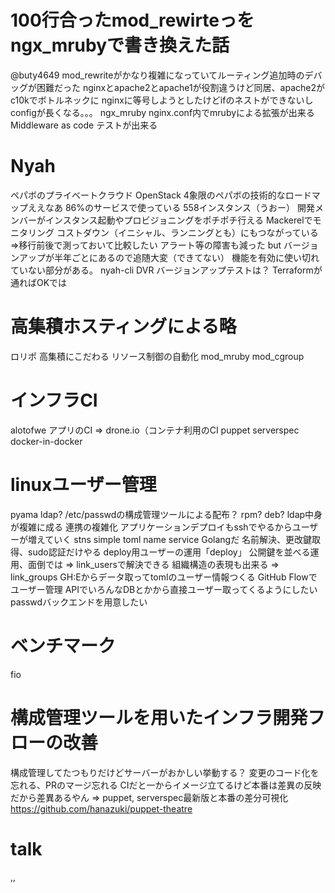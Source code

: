 # 100行合ったmod_rewirteっをngx_mrubyで書き換えた話
@buty4649
mod_rewriteがかなり複雑になっていてルーティング追加時のデバッグが困難だった
nginxとapache2とapache1が役割違うけど同居、apache2がc10kでボトルネックに
nginxに等号しようとしたけどifのネストができないしconfigが長くなる。。。
ngx_mruby nginx.conf内でmrubyによる拡張が出来る
Middleware as code テストが出来る

# Nyah
ペパボのプライベートクラウド OpenStack
4象限のペパボの技術的なロードマップええなあ
86%のサービスで使っている 558インスタンス（うおー）
開発メンバーがインスタンス起動やプロビジョニングをポチポチ行える
Mackerelでモニタリング
コストダウン（イニシャル、ランニングとも）にもつながっている
=>移行前後で測っておいて比較したい
アラート等の障害も減った
but バージョンアップが半年ごとにあるので追随大変（できてない）
機能を有効に使い切れていない部分がある。
nyah-cli
DVR
バージョンアップテストは？ Terraformが通ればOKでは

# 高集積ホスティングによる略
ロリポ
高集積にこだわる
リソース制御の自動化
mod_mruby mod_cgroup

# インフラCI
alotofwe
アプリのCI => drone.io（コンテナ利用のCI
puppet serverspec
docker-in-docker

# linuxユーザー管理
pyama
ldap? /etc/passwdの構成管理ツールによる配布？ rpm? deb?
ldap中身が複雑に成る 連携の複雑化
アプリケーションデプロイもsshでやるからユーザーが増えていく
stns simple toml name service Golangだ
名前解決、更改鍵取得、sudo認証だけやる
deploy用ユーザーの運用「deploy」
公開鍵を並べる運用、面倒では
=> link_usersで解決できる
組織構造の表現も出来る => link_groups
GH:Eからデータ取ってtomlのユーザー情報つくる
GitHub Flowでユーザー管理
APIでいろんなDBとかから直接ユーザー取ってくるようにしたい
passwdバックエンドを用意したい

# ベンチマーク
fio

# 構成管理ツールを用いたインフラ開発フローの改善
構成管理してたつもりだけどサーバーがおかしい挙動する？
変更のコード化を忘れる、PRのマージ忘れる
CIだと一からイメージ立てるけど本番は差異の反映だから差異あるやん
=> puppet, serverspec最新版と本番の差分可視化
https://github.com/hanazuki/puppet-theatre

# talk
,,


